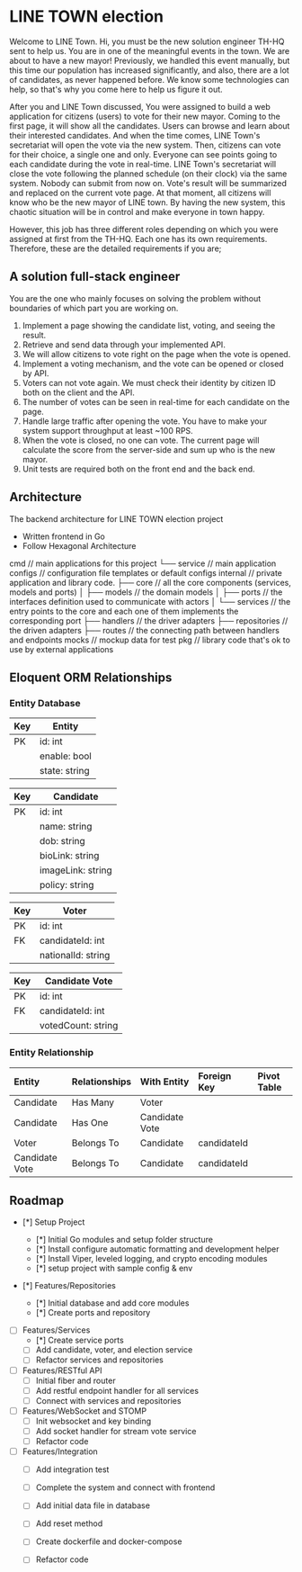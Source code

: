 # LINE TOWN election

Welcome to LINE Town. Hi, you must be the new solution engineer TH-HQ sent to
help us. You are in one of the meaningful events in the town. We are about to have a
new mayor! Previously, we handled this event manually, but this time our population
has increased significantly, and also, there are a lot of candidates, as never
happened before. We know some technologies can help, so that's why you come
here to help us figure it out.

After you and LINE Town discussed, You were assigned to build a web application
for citizens (users) to vote for their new mayor. Coming to the first page, it will show
all the candidates. Users can browse and learn about their interested candidates.
And when the time comes, LINE Town's secretariat will open the vote via the new
system. Then, citizens can vote for their choice, a single one and only. Everyone can
see points going to each candidate during the vote in real-time. LINE Town's
secretariat will close the vote following the planned schedule (on their clock) via the
same system. Nobody can submit from now on. Vote's result will be summarized and
replaced on the current vote page. At that moment, all citizens will know who be the
new mayor of LINE town. By having the new system, this chaotic situation will be in
control and make everyone in town happy.

However, this job has three different roles depending on which you were assigned at
first from the TH-HQ. Each one has its own requirements. Therefore, these are the
detailed requirements if you are;

## A solution full-stack engineer

You are the one who mainly focuses on solving the problem without boundaries of
which part you are working on.

1. Implement a page showing the candidate list, voting, and seeing the result.
2. Retrieve and send data through your implemented API.
3. We will allow citizens to vote right on the page when the vote is opened.
4. Implement a voting mechanism, and the vote can be opened or closed by API.
5. Voters can not vote again. We must check their identity by citizen ID both on the
client and the API.
6. The number of votes can be seen in real-time for each candidate on the page.
7. Handle large traffic after opening the vote. You have to make your system
support throughput at least ~100 RPS.
8. When the vote is closed, no one can vote. The current page will calculate the
score from the server-side and sum up who is the new mayor.
9. Unit tests are required both on the front end and the back end.

<!-- ARCHITECTURE -->
## Architecture

The backend architecture for LINE TOWN election project
- Written frontend in Go
- Follow Hexagonal Architecture 

<!-- FOLDER STRUCTURE -->
cmd                         // main applications for this project
└── service                 // main application 
configs                     // configuration file templates or default configs
internal                    // private application and library code.
├── core                    // all the core components (services, models and ports)
│   ├── models              // the domain models
│   ├── ports               // the interfaces definition used to communicate with actors
│   └── services            // the entry points to the core and each one of them implements the corresponding port
├── handlers                // the driver adapters
├── repositories            // the driven adapters
├── routes                  // the connecting path between handlers and endpoints 
mocks                       // mockup data for test
pkg                         // library code that's ok to use by external applications

<!-- DATABASE -->
## Eloquent ORM Relationships
### Entity Database

| Key | Entity        |
| --- | ------------- |
| PK  | id: int       |
|     | enable: bool  |
|     | state: string |

| Key | Candidate         |
| --- | ----------------- |
| PK  | id: int           |
|     | name: string      |
|     | dob: string       |
|     | bioLink: string   |
|     | imageLink: string |
|     | policy: string    |

| Key | Voter              |
| --- | ------------------ |
| PK  | id: int            |
| FK  | candidateId: int   |
|     | nationalId: string |

| Key | Candidate Vote     |
| --- | ------------------ |
| PK  | id: int            |
| FK  | candidateId: int   |
|     | votedCount: string |

### Entity Relationship

| Entity         | Relationships | With Entity    | Foreign Key | Pivot Table |
| :------------- | :------------ | :------------- | :---------- | :---------- |
| Candidate      | Has Many      | Voter          |             |             |
| Candidate      | Has One       | Candidate Vote |             |             |
| Voter          | Belongs To    | Candidate      | candidateId |             |
| Candidate Vote | Belongs To    | Candidate      | candidateId |             |

<!-- ROADMAP -->
## Roadmap

- [*] Setup Project
  - [*] Initial Go modules and setup folder structure
  - [*] Install configure automatic formatting and development helper
  - [*] Install Viper, leveled logging, and crypto encoding modules
  - [*] setup project with sample config & env

- [*] Features/Repositories
  - [*] Initial database and add core modules
  - [*] Create ports and repository

- [ ] Features/Services
  - [*] Create service ports
  - [ ] Add candidate, voter, and election service
  - [ ] Refactor services and repositories
 
- [ ] Features/RESTful API
  - [ ] Initial fiber and router
  - [ ] Add restful endpoint handler for all services
  - [ ] Connect with services and repositories

- [ ] Features/WebSocket and STOMP
  - [ ] Init websocket and key binding
  - [ ] Add socket handler for stream vote service
  - [ ] Refactor code

- [ ] Features/Integration
  - [ ] Add integration test
  - [ ] Complete the system and connect with frontend
  - [ ] Add initial data file in database
  - [ ] Add reset method
  - [ ] Create dockerfile and docker-compose
  - [ ] Refactor code

